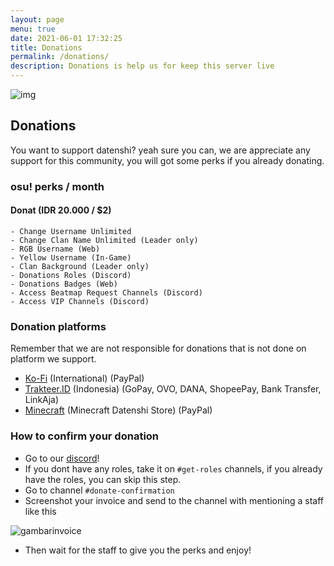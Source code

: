```yaml
---
layout: page
menu: true
date: 2021-06-01 17:32:25
title: Donations
permalink: /donations/
description: Donations is help us for keep this server live
---
```

![img](https://cdn.discordapp.com/attachments/728581754398572546/849224332621905940/DONATIONS.png)

## Donations

You want to support datenshi? yeah sure you can, we are appreciate any support for this community, you will got some perks if you already donating.

### osu! perks / month

#### Donat (IDR 20.000 / $2)

```apex
- Change Username Unlimited
- Change Clan Name Unlimited (Leader only)
- RGB Username (Web)
- Yellow Username (In-Game)
- Clan Background (Leader only)
- Donations Roles (Discord)
- Donations Badges (Web)
- Access Beatmap Request Channels (Discord)
- Access VIP Channels (Discord)
```

### Donation platforms

Remember that we are not responsible for donations that is not done on platform we support.

* [Ko-Fi](https://ko-fi.com/datenshicommunity/) (International) (PayPal)
* [Trakteer.ID](https://trakteer.id/datenshi/) (Indonesia) (GoPay, OVO, DANA, ShopeePay, Bank Transfer, LinkAja)
* [Minecraft](https://mc.datenshi.pw/shop) (Minecraft Datenshi Store) (PayPal)

### How to confirm your donation

- Go to our [discord](https://link.troke.id/datenshi)!
- If you dont have any roles, take it on `#get-roles` channels, if you already have the roles, you can skip this step.
- Go to channel `#donate-confirmation`
- Screenshot your invoice and send to the channel with mentioning a staff like this

![gambarinvoice](https://cdn.discordapp.com/attachments/728581754398572546/851395350170173481/unknown.png)

- Then wait for the staff to give you the perks and enjoy!
